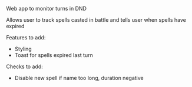 Web app to monitor turns in DND

Allows user to track spells casted in battle and tells user when spells have expired

Features to add:
- Styling
- Toast for spells expired last turn

Checks to add:
- Disable new spell if name too long, duration negative